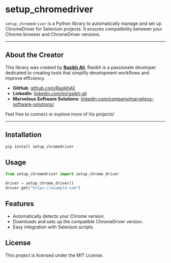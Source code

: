 # setup_chromedriver

`setup_chromedriver` is a Python library to automatically manage and set up ChromeDriver for Selenium projects. It ensures compatibility between your Chrome browser and ChromeDriver versions.

---

## About the Creator

This library was created by **[Rasikh Ali](https://www.linkedin.com/in/rasikh-ali/)**. Rasikh is a passionate developer dedicated to creating tools that simplify development workflows and improve efficiency.

- **GitHub**: [github.com/RasikhAli](https://github.com/RasikhAli)
- **LinkedIn**: [linkedin.com/in/rasikh-ali](https://www.linkedin.com/in/rasikh-ali/)
- **Marvelous Software Solutions**: [linkedin.com/company/marvelous-software-solutions/](https://www.linkedin.com/company/marvelous-software-solutions/)

Feel free to connect or explore more of his projects!

---

## Installation

```bash
pip install setup_chromedriver
```

## Usage

```python
from setup_chromedriver import setup_chrome_driver

driver = setup_chrome_driver()
driver.get("https://example.com")
```

## Features

- Automatically detects your Chrome version.
- Downloads and sets up the compatible ChromeDriver version.
- Easy integration with Selenium scripts.

## License

This project is licensed under the MIT License.